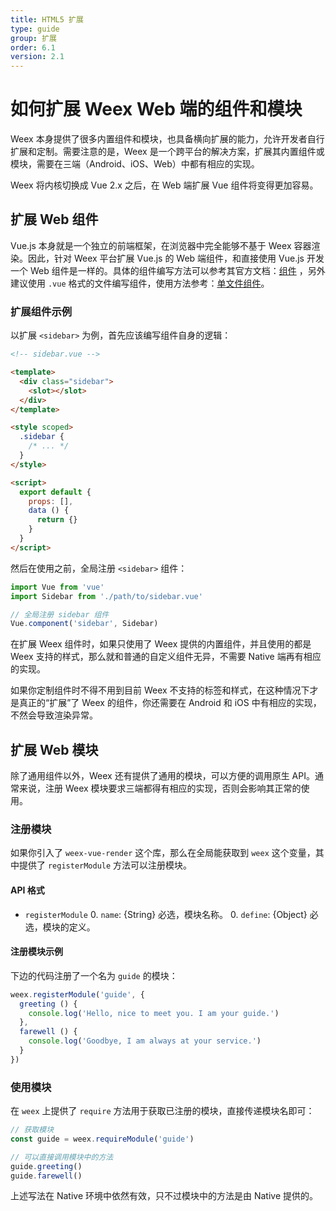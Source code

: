 ```yaml
---
title: HTML5 扩展
type: guide
group: 扩展
order: 6.1
version: 2.1
---
```


# 如何扩展 Weex Web 端的组件和模块

Weex 本身提供了很多内置组件和模块，也具备横向扩展的能力，允许开发者自行扩展和定制。需要注意的是，Weex 是一个跨平台的解决方案，扩展其内置组件或模块，需要在三端（Android、iOS、Web）中都有相应的实现。

Weex 将内核切换成 Vue 2.x 之后，在 Web 端扩展 Vue 组件将变得更加容易。

## 扩展 Web 组件

Vue.js 本身就是一个独立的前端框架，在浏览器中完全能够不基于 Weex 容器渲染。因此，针对 Weex 平台扩展 Vue.js 的 Web 端组件，和直接使用 Vue.js 开发一个 Web 组件是一样的。具体的组件编写方法可以参考其官方文档：[组件](https://cn.vuejs.org/v2/guide/components.html) ，另外建议使用 `.vue` 格式的文件编写组件，使用方法参考：[单文件组件](https://cn.vuejs.org/v2/guide/single-file-components.html)。

### 扩展组件示例

以扩展 `<sidebar>` 为例，首先应该编写组件自身的逻辑：

```html
<!-- sidebar.vue -->

<template>
  <div class="sidebar">
    <slot></slot>
  </div>
</template>

<style scoped>
  .sidebar {
    /* ... */
  }
</style>

<script>
  export default {
    props: [],
    data () {
      return {}
    }
  }
</script>
```

然后在使用之前，全局注册 `<sidebar>` 组件：

```js
import Vue from 'vue'
import Sidebar from './path/to/sidebar.vue'

// 全局注册 sidebar 组件
Vue.component('sidebar', Sidebar)
```

在扩展 Weex 组件时，如果只使用了 Weex 提供的内置组件，并且使用的都是 Weex 支持的样式，那么就和普通的自定义组件无异，不需要 Native 端再有相应的实现。

如果你定制组件时不得不用到目前 Weex 不支持的标签和样式，在这种情况下才是真正的“扩展”了 Weex 的组件，你还需要在 Android 和 iOS 中有相应的实现，不然会导致渲染异常。

## 扩展 Web 模块

除了通用组件以外，Weex 还有提供了通用的模块，可以方便的调用原生 API。通常来说，注册 Weex 模块要求三端都得有相应的实现，否则会影响其正常的使用。

### 注册模块

如果你引入了 `weex-vue-render` 这个库，那么在全局能获取到 `weex` 这个变量，其中提供了 `registerModule` 方法可以注册模块。

#### API 格式

+ `registerModule`
  0. `name`: {String} 必选，模块名称。
  0. `define`: {Object} 必选，模块的定义。

#### 注册模块示例

下边的代码注册了一个名为 `guide` 的模块：

```js
weex.registerModule('guide', {
  greeting () {
    console.log('Hello, nice to meet you. I am your guide.')
  },
  farewell () {
    console.log('Goodbye, I am always at your service.')
  }
})
```

### 使用模块

在 `weex` 上提供了 `require` 方法用于获取已注册的模块，直接传递模块名即可：

```js
// 获取模块
const guide = weex.requireModule('guide')

// 可以直接调用模块中的方法
guide.greeting()
guide.farewell()
```

上述写法在 Native 环境中依然有效，只不过模块中的方法是由 Native 提供的。
